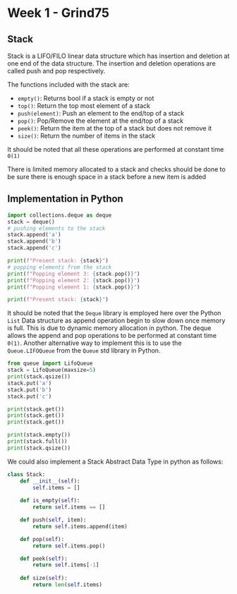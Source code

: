 # Week 1 - Grind75


## Stack
Stack is a LIFO/FILO linear data structure which has insertion and deletion at one end of the data structure. The insertion and deletion operations are called push and pop respectively. 

The functions included with the stack are:
- `empty()`: Returns bool if a stack is empty or not
- `top()`: Return the top most element of a stack
- `push(element)`: Push an element to the end/top of a stack
- `pop()`: Pop/Remove the element at the end/top of a stack
- `peek()`: Return the item at the top of a stack but does not remove it
- `size()`: Return the number of items in the stack

It should be noted that all these operations are performed at constant time `0(1)`

There is limited memory allocated to a stack and checks should be done to be sure there is enough space in a stack before a new item is added



## Implementation in Python
```python
import collections.deque as deque
stack = deque()
# pushing elements to the stack
stack.append('a')
stack.append('b')
stack.append('c')

print(f"Present stack: {stack}")
# popping elements from the stack
print(f"Popping element 3: {stack.pop()}")
print(f"Popping element 2: {stack.pop()}")
print(f"Popping element 1: {stack.pop()}")

print(f"Present stack: {stack}")

```

It should be noted that the `Deque` library is employed here over the Python `List` Data structure as append operation begin to slow down once memory is full. This is due to dynamic memory allocation in python. The deque allows the append and pop operations to be performed at constant time `0(1)`. Another alternative way to implement this is to use the `Queue.LIFOQueue` from the `Queue` std library in Python.

```python
from queue import LifoQueue
stack = LifoQueue(maxsize=5)
print(stack.qsize())
stack.put('a')
stack.put('b')
stack.put('c')

print(stack.get())
print(stack.get())
print(stack.get())

print(stack.empty())
print(stack.full())
print(stack.qsize())
```

We could also implement a Stack Abstract Data Type in python as follows:
```python
class Stack:
    def __init__(self):
        self.items = []
    
    def is_empty(self):
        return self.items == []

    def push(self, item):
        return self.items.append(item)

    def pop(self):
        return self.items.pop()

    def peek(self):
        return self.items[-1]
    
    def size(self):
        return len(self.items)
```

